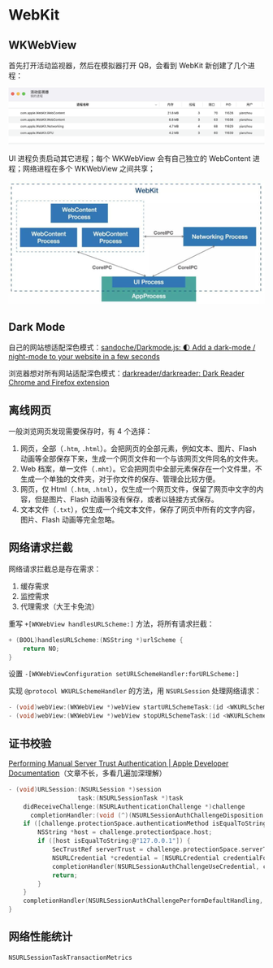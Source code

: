# WebKit

## WKWebView

首先打开活动监视器，然后在模拟器打开 QB，会看到 WebKit 新创建了几个进程：

![img](/img/FBDEC325-1D0A-447E-BC89-801904697B7C.png)

UI 进程负责启动其它进程；每个 WKWebView 会有自己独立的 WebContent 进程；网络进程在多个 WKWebView 之间共享；

![img](/img/FD652240-4705-4A98-A144-376D5B624EF2.jpg)

## Dark Mode

自己的网站想适配深色模式：[sandoche/Darkmode.js: 🌓 Add a dark-mode / night-mode to your website in a few seconds](https://github.com/sandoche/Darkmode.js)

浏览器想对所有网站适配深色模式：[darkreader/darkreader: Dark Reader Chrome and Firefox extension](https://github.com/darkreader/darkreader)

## 离线网页

一般浏览网页发现需要保存时，有 4 个选择：

1. 网页，全部（`.htm`, `.html`）。会把网页的全部元素，例如文本、图片、Flash 动画等全部保存下来，生成一个网页文件和一个与该网页文件同名的文件夹。
2. Web 档案，单一文件（`.mht`）。它会把网页中全部元素保存在一个文件里，不生成一个单独的文件夹，对于你文件的保存、管理会比较方便。
3. 网页，仅 Html（`.htm`, `.html`），仅生成一个网页文件，保留了网页中文字的内容，但是图片、Flash 动画等没有保存，或者以链接方式保存。
4. 文本文件（`.txt`），仅生成一个纯文本文件，保存了网页中所有的文字内容，图片、Flash 动画等完全忽略。

## 网络请求拦截

网络请求拦截总是存在需求：

1. 缓存需求
2. 监控需求
3. 代理需求（大王卡免流）

重写 `+[WKWebView handlesURLScheme:]` 方法，将所有请求拦截：

```c
+ (BOOL)handlesURLScheme:(NSString *)urlScheme {
    return NO;
}
```

设置 `-[WKWebViewConfiguration setURLSchemeHandler:forURLScheme:]`

实现 `@protocol WKURLSchemeHandler` 的方法，用 `NSURLSession` 处理网络请求：

```c
- (void)webView:(WKWebView *)webView startURLSchemeTask:(id <WKURLSchemeTask>)urlSchemeTask;
- (void)webView:(WKWebView *)webView stopURLSchemeTask:(id <WKURLSchemeTask>)urlSchemeTask;
```

## 证书校验

[Performing Manual Server Trust Authentication | Apple Developer Documentation](https://developer.apple.com/documentation/foundation/url_loading_system/handling_an_authentication_challenge/performing_manual_server_trust_authentication?language=objc)（文章不长，多看几遍加深理解）

```c
- (void)URLSession:(NSURLSession *)session
                   task:(NSURLSessionTask *)task
    didReceiveChallenge:(NSURLAuthenticationChallenge *)challenge
      completionHandler:(void (^)(NSURLSessionAuthChallengeDisposition disposition, NSURLCredential *_Nullable credential))completionHandler {
    if ([challenge.protectionSpace.authenticationMethod isEqualToString:NSURLAuthenticationMethodServerTrust]) {
        NSString *host = challenge.protectionSpace.host;
        if ([host isEqualToString:@"127.0.0.1"]) {
            SecTrustRef serverTrust = challenge.protectionSpace.serverTrust;
            NSURLCredential *credential = [NSURLCredential credentialForTrust:serverTrust];
            completionHandler(NSURLSessionAuthChallengeUseCredential, credential);
            return;
        }
    }
    completionHandler(NSURLSessionAuthChallengePerformDefaultHandling, nil);
}
```

## 网络性能统计

`NSURLSessionTaskTransactionMetrics`